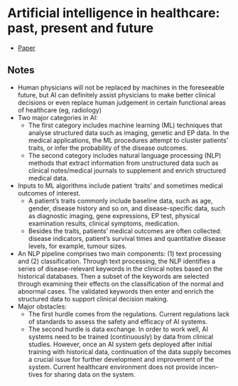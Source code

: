 # Artificial intelligence in healthcare: past, present and future

- [Paper](paper.pdf)

## Notes

- Human physicians will not be replaced by machines in the foreseeable future, but AI can definitely assist physicians to make better clinical decisions or even replace human judgement in certain functional areas of healthcare (eg, radiology)
- Two major categories in AI:
  - The first category includes machine learning (ML) techniques that analyse structured data such as imaging, genetic and EP data. In the medical applications, the ML procedures attempt to cluster patients’ traits, or infer the probability of the disease outcomes.
  - The second category includes natural language processing (NLP) methods that extract information from unstructured data such as clinical notes/medical journals to supplement and enrich structured medical data.
- Inputs to ML algorithms include patient ‘traits’ and sometimes medical outcomes of interest.
  - A patient’s traits commonly include baseline data, such as age, gender, disease history and so on, and disease-specific data, such as diagnostic imaging, gene expressions, EP test, physical examination results, clinical symptoms, medication.
  - Besides the traits, patients’ medical outcomes are often collected: disease indicators, patient’s survival times and quantitative disease levels, for example, tumour sizes.
- An NLP pipeline comprises two main components: (1) text processing and (2) classification. Through text processing, the NLP identifies a series of disease-relevant keywords in the clinical notes based on the historical databases. Then a subset of the keywords are selected through examining their effects on the classification of the normal and abnormal cases. The validated keywords then enter and enrich the structured data to support clinical decision making.
- Major obstacles:
  - The first hurdle comes from the regulations. Current regulations lack of standards to assess the safety and efficacy of AI systems.
  - The second hurdle is data exchange. In order to work well, AI systems need to be trained (continuously) by data from clinical studies. However, once an AI system gets deployed after initial training with historical data, continuation of the data supply becomes a crucial issue for further development and improvement of the system. Current healthcare environment does not provide incen- tives for sharing data on the system.
